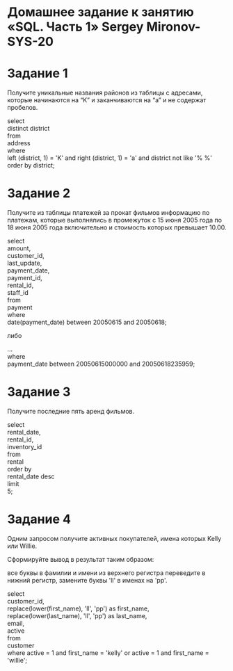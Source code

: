 # Домашнее задание к занятию «SQL. Часть 1» Sergey Mironov-SYS-20  

# Задание 1  
Получите уникальные названия районов из таблицы с адресами, которые начинаются на “K” и заканчиваются на “a” и не содержат пробелов.  

select  
    distinct district  
from  
    address  
where  
    left (district, 1) = 'K' and right (district, 1) = 'a' and district not like '% %'  
order by district;  


# Задание 2  
Получите из таблицы платежей за прокат фильмов информацию по платежам, которые выполнялись в промежуток с 15 июня 2005 года по 18 июня 2005 года включительно и стоимость которых превышает 10.00.  

select  
    amount,  
    customer_id,  
    last_update,  
    payment_date,  
    payment_id,  
    rental_id,  
    staff_id  
from  
    payment  
where   
    date(payment_date) between 20050615 and 20050618;  

либо  

...  
where  
    payment_date between 20050615000000  and 20050618235959;  

#  Задание 3  
Получите последние пять аренд фильмов.  

select  
    rental_date,  
    rental_id,  
    inventory_id  
from  
    rental  
order by  
    rental_date desc  
limit  
    5;  

# Задание 4  
Одним запросом получите активных покупателей, имена которых Kelly или Willie.  

Сформируйте вывод в результат таким образом:  

все буквы в фамилии и имени из верхнего регистра переведите в нижний регистр, замените буквы 'll' в именах на 'pp'.   

select  
    customer_id,  
    replace(lower(first_name), 'll', 'pp') as first_name,  
    replace(lower(last_name), 'll', 'pp') as last_name,  
    email,  
    active  
from  
    customer  
where active = 1 and first_name = 'kelly' or active = 1 and first_name = 'willie';  
